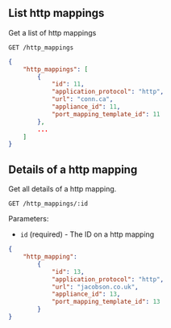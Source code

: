## List http mappings

Get a list of http mappings

```
GET /http_mappings
```

```json
{
    "http_mappings": [
        {
            "id": 11,
            "application_protocol": "http",
            "url": "conn.ca",
            "appliance_id": 11,
            "port_mapping_template_id": 11
        },
        ...
    ]
}
```

## Details of a http mapping

Get all details of a http mapping.

```
GET /http_mappings/:id
```
Parameters:

+ `id` (required) - The ID on a http mapping

```json
{
    "http_mapping":
        {
            "id": 13,
            "application_protocol": "http",
            "url": "jacobson.co.uk",
            "appliance_id": 13,
            "port_mapping_template_id": 13
        }
}
```
